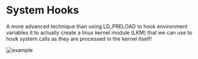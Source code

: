 # System Hooks
A more advanced technique than using LD_PRELOAD to hook environment variables it to actually create a linux kernel module (LKM) that we can use to hook system calls as they are processed in the kernel itself!

![example](https://github.com/scott-robbins/Learning/blob/main/System/Hooks/Advanced/kernelhooked.gif?raw=true)
